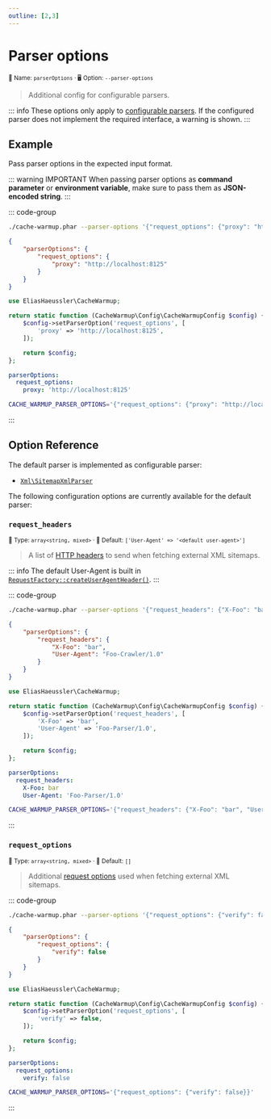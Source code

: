 ```yaml
---
outline: [2,3]
---
```


# Parser options <Badge type="tip" text="4.0+" />

<small>📝&nbsp;Name: `parserOptions` &middot; 🖥️&nbsp;Option: `--parser-options`</small>

> Additional config for configurable parsers.

::: info
These options only apply to [configurable parsers](../api/configurable-parser.md).
If the configured parser does not implement the required interface, a warning is
shown.
:::

## Example

Pass parser options in the expected input format.

::: warning IMPORTANT
When passing parser options as **command parameter** or **environment variable**,
make sure to pass them as **JSON-encoded string**.
:::

::: code-group

```bash [CLI]
./cache-warmup.phar --parser-options '{"request_options": {"proxy": "http://localhost:8125"}}'
```

```json [JSON]
{
    "parserOptions": {
        "request_options": {
            "proxy": "http://localhost:8125"
        }
    }
}
```

```php [PHP]
use EliasHaeussler\CacheWarmup;

return static function (CacheWarmup\Config\CacheWarmupConfig $config) {
    $config->setParserOption('request_options', [
        'proxy' => 'http://localhost:8125',
    ]);

    return $config;
};
```

```yaml [YAML]
parserOptions:
  request_options:
    proxy: 'http://localhost:8125'
```

```bash [.env]
CACHE_WARMUP_PARSER_OPTIONS='{"request_options": {"proxy": "http://localhost:8125"}}'
```

:::

## Option Reference

The default parser is implemented as configurable parser:

* [`Xml\SitemapXmlParser`](../../src/Xml/SitemapXmlParser.php)

The following configuration options are currently available for the default parser:

### `request_headers` <Badge type="tip" text="4.0+" />

<small>🎨&nbsp;Type: `array<string, mixed>` &middot; 🐝&nbsp;Default: `['User-Agent' => '<default user-agent>']`</small>

> A list of [HTTP headers](https://docs.guzzlephp.org/en/stable/request-options.html#headers)
> to send when fetching external XML sitemaps.

::: info
The default User-Agent is built in
[`RequestFactory::createUserAgentHeader()`](../../src/Http/Message/RequestFactory.php).
:::

::: code-group

```bash [CLI]
./cache-warmup.phar --parser-options '{"request_headers": {"X-Foo": "bar", "User-Agent": "Foo-Crawler/1.0"}}'
```

```json [JSON]
{
    "parserOptions": {
        "request_headers": {
            "X-Foo": "bar",
            "User-Agent": "Foo-Crawler/1.0"
        }
    }
}
```

```php [PHP]
use EliasHaeussler\CacheWarmup;

return static function (CacheWarmup\Config\CacheWarmupConfig $config) {
    $config->setParserOption('request_headers', [
        'X-Foo' => 'bar',
        'User-Agent' => 'Foo-Parser/1.0',
    ]);

    return $config;
};
```

```yaml [YAML]
parserOptions:
  request_headers:
    X-Foo: bar
    User-Agent: 'Foo-Parser/1.0'
```

```bash [.env]
CACHE_WARMUP_PARSER_OPTIONS='{"request_headers": {"X-Foo": "bar", "User-Agent": "Foo-Parser/1.0"}}'
```

:::

### `request_options` <Badge type="tip" text="4.0+" />

<small>🎨&nbsp;Type: `array<string, mixed>` &middot; 🐝&nbsp;Default: `[]`</small>

> Additional [request options](https://docs.guzzlephp.org/en/stable/request-options.html)
> used when fetching external XML sitemaps.

::: code-group

```bash [CLI]
./cache-warmup.phar --parser-options '{"request_options": {"verify": false}}'
```

```json [JSON]
{
    "parserOptions": {
        "request_options": {
            "verify": false
        }
    }
}
```

```php [PHP]
use EliasHaeussler\CacheWarmup;

return static function (CacheWarmup\Config\CacheWarmupConfig $config) {
    $config->setParserOption('request_options', [
        'verify' => false,
    ]);

    return $config;
};
```

```yaml [YAML]
parserOptions:
  request_options:
    verify: false
```

```bash [.env]
CACHE_WARMUP_PARSER_OPTIONS='{"request_options": {"verify": false}}'
```

:::

